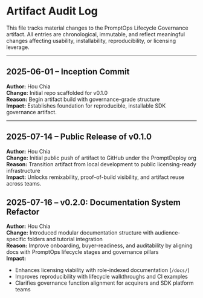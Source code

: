 # Artifact Audit Log

This file tracks material changes to the PromptOps Lifecycle Governance artifact. All entries are chronological, immutable, and reflect meaningful changes affecting usability, installability, reproducibility, or licensing leverage.

---

## 2025-06-01 – Inception Commit

**Author:** Hou Chia  
**Change:** Initial repo scaffolded for v0.1.0  
**Reason:** Begin artifact build with governance-grade structure  
**Impact:** Establishes foundation for reproducible, installable SDK governance artifact.

---

## 2025-07-14 – Public Release of v0.1.0

**Author:** Hou Chia  
**Change:** Initial public push of artifact to GitHub under the PromptDeploy org  
**Reason:** Transition artifact from local development to public licensing-ready infrastructure  
**Impact:** Unlocks remixability, proof-of-build visibility, and artifact reuse across teams.

## 2025-07-16 – v0.2.0: Documentation System Refactor

**Author:** Hou Chia  
**Change:** Introduced modular documentation structure with audience-specific folders and tutorial integration  
**Reason:** Improve onboarding, buyer-readiness, and auditability by aligning docs with PromptOps lifecycle stages and governance pillars  
**Impact:**

- Enhances licensing viability with role-indexed documentation (`/docs/`)
- Improves reproducibility with lifecycle walkthroughs and CI examples
- Clarifies governance function alignment for acquirers and SDK platform teams
